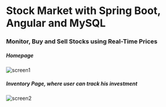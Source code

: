 # Stock Market with Spring Boot, Angular and MySQL
### Monitor, Buy and Sell Stocks using Real-Time Prices

##### Homepage
![screen1](https://i.imgur.com/ori8WOe.png)
##### Inventory Page, where user can track his investment
![screen2](https://i.imgur.com/td4Tirb.png)
